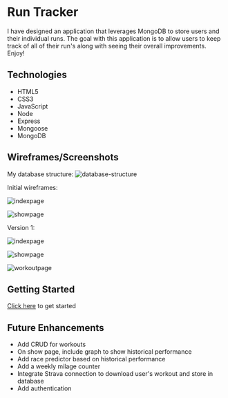 # Run Tracker

I have designed an application that leverages MongoDB to store users and their individual runs. The goal with this application is to allow users to keep track of all of their run's along with seeing their overall improvements. Enjoy!

## Technologies
- HTML5
- CSS3
- JavaScript
- Node
- Express
- Mongoose
- MongoDB

## Wireframes/Screenshots
My database structure:
![database-structure](https://i.imgur.com/XWZAkW6.png)

Initial wireframes:

![indexpage](https://i.imgur.com/XDreBg4.png)

![showpage](https://i.imgur.com/1N56tFQ.png)

Version 1:

![indexpage](https://i.imgur.com/R6rmcJd.png)

![showpage](https://i.imgur.com/dskezCi.png)

![workoutpage](https://i.imgur.com/jcWBy7I.png)



## Getting Started
[Click here](https://run-tracker-fg.herokuapp.com/users) to get started

## Future Enhancements
- Add CRUD for workouts
- On show page, include graph to show historical performance
- Add race predictor based on historical performance
- Add a weekly milage counter
- Integrate Strava connection to download user's workout and store in database
- Add authentication